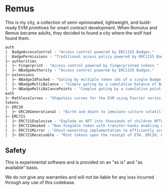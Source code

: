 # Remus 

This is my city, a collection of semi-opinionated, lightweight, and build-ready EVM primitives for smart contract development. When Romulus and Remus became adults, they decided to found a city where the wolf had found them.

```ml
auth
|  BadgeAccessControl - "Access control powered by ERC1155 Badges."
|  BadgePermissions - "Traditional access policy powered by ERC1155 Badges."
├─ authorities
|  ├─ Fingerprint - "Access control powered by fingerprinted tokens."
|  ├─ NBadgeAuthority - "Access control powered by ERC1155 Badges."
├─ extensions
|  ├─ NBadgeIdPacked - "Gating by multiple token ids of a single Badge collection."
|  ├─ NBadgeMultiBalance - "Simple gating by a cumulative balance of Badges held."
|  ├─ NBadgeMultiBalancePoints - "Complex gating by a cumulative point-driven system based on Badges held."
math
├─ MathlessCurves - "Shapeless curves for the EVM using Fourier series."
tokens
├─ ERC20
|  ├─ ERC20Generational - "Birth and death to immulate culture volatility."
├─ ERC721
|  ├─ ERC721Explosive - "Explode an NFT into thousands of children NFTs with the ability to reassemble."
|  ├─ ERC721Hooked - "Non-fungible token with transfer-hooks enabling external state updates."
|  ├─ ERC721Mirror - "Ghost-ownership implementation to efficiently airdrop an entire ERC721 collection."
|  ├─ ERC721Receivable - "Mint tokens upon the receipt of ETH, ERC20, ERC721 or ERC1155."
```

## Safety

This is experimental software and is provided on an "as is" and "as available" basis.

We do not give any warranties and will not be liable for any loss incurred through any use of this codebase.